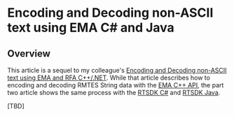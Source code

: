 # Encoding and Decoding non-ASCII text using EMA C# and Java

## Overview

This article is a sequel to my colleague's [Encoding and Decoding non-ASCII text using EMA and RFA C++/.NET](https://developers.lseg.com/en/article-catalog/article/encoding-and-decoding-non-ascii-text-using-ema-and-rfa-cnet). While that article describes how to encoding and decoding RMTES String data with the [EMA C++ API](https://developers.lseg.com/en/api-catalog/refinitiv-real-time-opnsrc/rt-sdk-cc), the part two article shows the same process with the [RTSDK C#](https://developers.lseg.com/en/api-catalog/refinitiv-real-time-opnsrc/refinitiv-real-time-csharp-sdk) and [RTSDK Java](https://developers.lseg.com/en/api-catalog/refinitiv-real-time-opnsrc/rt-sdk-java).

[TBD]